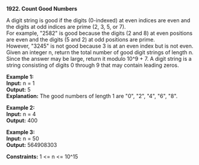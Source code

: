 **1922. Count Good Numbers**

A digit string is good if the digits (0-indexed) at even indices are even and the digits at odd indices are prime (2, 3, 5, or 7).  
For example, "2582" is good because the digits (2 and 8) at even positions are even and the digits (5 and 2) at odd positions are prime.    
However, "3245" is not good because 3 is at an even index but is not even.  
Given an integer n, return the total number of good digit strings of length n. Since the answer may be large, return it modulo 10^9 + 7.
A digit string is a string consisting of digits 0 through 9 that may contain leading zeros.

**Example 1:**  
**Input:** n = 1  
**Output:** 5  
**Explanation:** The good numbers of length 1 are "0", "2", "4", "6", "8".  

**Example 2:**  
**Input:** n = 4  
**Output:** 400  

**Example 3:**  
**Input:** n = 50  
**Output:** 564908303  

**Constraints:**
1 <= n <= 10^15